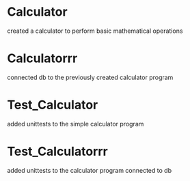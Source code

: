 # Calculator
created a calculator to perform basic mathematical operations

# Calculatorrr
connected db to the previously created calculator program

# Test_Calculator
added unittests to the simple calculator program

# Test_Calculatorrr
added unittests to the calculator program connected to db

